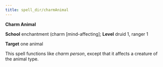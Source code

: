 ```yaml
---
title: spell_dir/charmAnimal
---
```

 **Charm Animal**

**School** enchantment (charm [mind-affecting]; **Level** druid 1, ranger 1

**Target** one animal

This spell functions like _charm person_, except that it affects a creature of the animal type.


